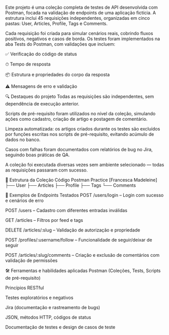 Este projeto é uma coleção completa de testes de API desenvolvida com Postman, focada na validação de endpoints de uma aplicação fictícia. A estrutura inclui 45 requisições independentes, organizadas em cinco pastas: User, Articles, Profile, Tags e Comments.

Cada requisição foi criada para simular cenários reais, cobrindo fluxos positivos, negativos e casos de borda. Os testes foram implementados na aba Tests do Postman, com validações que incluem:

✅ Verificação do código de status

⏱ Tempo de resposta

📦 Estrutura e propriedades do corpo da resposta

⚠️ Mensagens de erro e validação

🔍 Destaques do projeto
Todas as requisições são independentes, sem dependência de execução anterior.

Scripts de pré-requisito foram utilizados no nível da coleção, simulando ações como cadastro, criação de artigo e postagem de comentário.

Limpeza automatizada: os artigos criados durante os testes são excluídos por funções escritas nos scripts de pré-requisito, evitando acúmulo de dados no banco.

Casos com falhas foram documentados com relatórios de bug no Jira, seguindo boas práticas de QA.

A coleção foi executada diversas vezes sem ambiente selecionado — todas as requisições passaram com sucesso.

📂 Estrutura da Coleção
Código
Postman Practice [Francesca Madeleine]
├── User
├── Articles
├── Profile
├── Tags
└── Comments

📌 Exemplos de Endpoints Testados
POST /users/login – Login com sucesso e cenários de erro

POST /users – Cadastro com diferentes entradas inválidas

GET /articles – Filtros por feed e tags

DELETE /articles/:slug – Validação de autorização e propriedade

POST /profiles/:username/follow – Funcionalidade de seguir/deixar de seguir

POST /articles/:slug/comments – Criação e exclusão de comentários com validação de permissões

🛠 Ferramentas e habilidades aplicadas
Postman (Coleções, Tests, Scripts de pré-requisito)

Princípios RESTful

Testes exploratórios e negativos

Jira (documentação e rastreamento de bugs)

JSON, métodos HTTP, códigos de status

Documentação de testes e design de casos de teste
